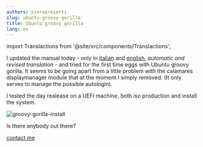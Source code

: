 ```yaml
---
authors: pieroproietti
slug: ubuntu-groovy-gorilla
title: Ubuntu groovy gorilla
lang: en
---
```

import Translactions from '@site/src/components/Translactions';

<Translactions />

I updated the manual today - only in [italian](/docs/tutorial-eggs/italiano) and [english](/docs/tutorial-eggs/english), _automatic and revised translation_ - and tried for the first time eggs with Ubuntu groovy gorilla. It seems to be going apart from a little problem with the calamares displaymanager module that at the moment I simply removed. (It only serves to manage the possible autologin). 

I tested the day realease on a UEFI machine, both iso production and install the system.

![groovy-gorilla-install](/images/groovy-gorilla-install.png)

Is there anybody out there?

[contact me](https://gitter.im/penguins-eggs-1/community)
